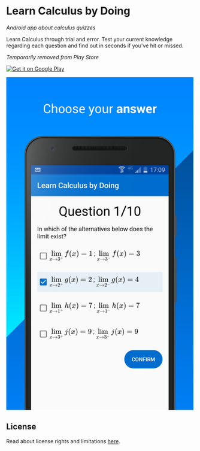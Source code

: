 # Learn Calculus by Doing
*Android app about calculus quizzes*

Learn Calculus through trial and error. 
Test your current knowledge regarding each question and find out in seconds if you've hit or missed.

*Temporarily removed from Play Store*

<a href='https://play.google.com/store/apps/details?id=com.westgoten.learncalculusbydoing&pcampaignid=MKT-Other-global-all-co-prtnr-py-PartBadge-Mar2515-1'><img alt='Get it on Google Play' src='https://play.google.com/intl/en_us/badges/images/generic/en_badge_web_generic.png' width='200'/></a>

<img src="./screenshot/screenshot_1.png" width="500">

## License
Read about license rights and limitations [here](LICENSE).

